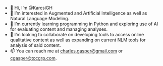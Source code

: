 - 👋 Hi, I’m @KarcsiGH
- 👀 I’m interested in Augmented and Artificial Intelligence as well as Natural Language Modeling.
- 🌱 I’m currently learning programming in Python and exploring use of AI for evaluating content and managing analyses.
- 💞️ I’m looking to collaborate on developing tools to access online qualitative content as well as expanding on current NLM tools for analysis of said content.
- 📫 You can reach me at charles.gasper@gmail.com or cgasper@tccgrp.com.

<!---
KarcsiGH/KarcsiGH is a ✨ special ✨ repository because its `README.md` (this file) appears on your GitHub profile.
You can click the Preview link to take a look at your changes.
--->
